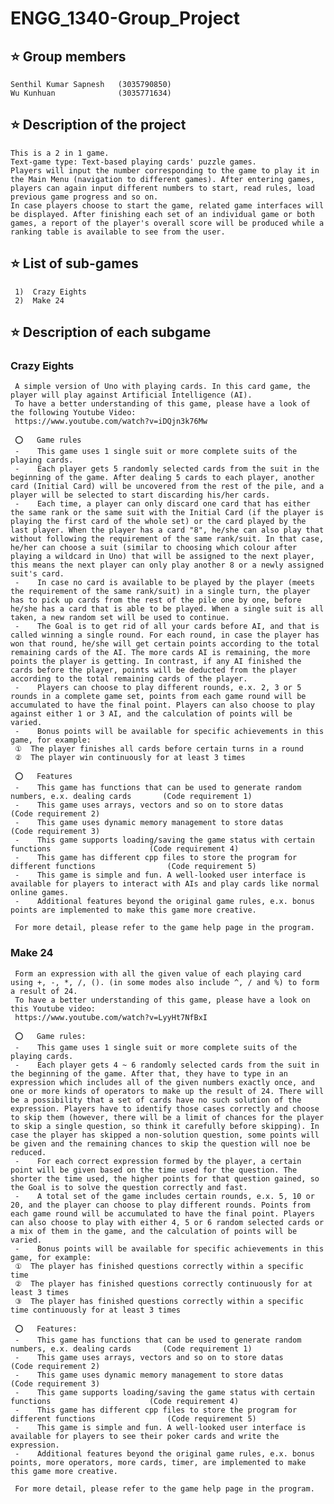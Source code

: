 #    ENGG_1340-Group_Project

##   ⭐️  Group members
    Senthil Kumar Sapnesh   (3035790850)
    Wu Kunhuan              (3035771634)



##   ⭐️  Description of the project
    This is a 2 in 1 game.
    Text-game type: Text-based playing cards' puzzle games.
    Players will input the number corresponding to the game to play it in the Main Menu (navigation to different games). After entering games, players can again input different numbers to start, read rules, load previous game progress and so on.
    In case players choose to start the game, related game interfaces will be displayed. After finishing each set of an individual game or both games, a report of the player's overall score will be produced while a ranking table is available to see from the user.



##   ⭐️  List of sub-games
     1)  Crazy Eights
     2)  Make 24



##   ⭐️  Description of each subgame

###  Crazy Eights
     A simple version of Uno with playing cards. In this card game, the player will play against Artificial Intelligence (AI).
     To have a better understanding of this game, please have a look of the following Youtube Video:
     https://www.youtube.com/watch?v=iDQjn3k76Mw

     ⭕️   Game rules
     -    This game uses 1 single suit or more complete suits of the playing cards.
     -    Each player gets 5 randomly selected cards from the suit in the beginning of the game. After dealing 5 cards to each player, another card (Initial Card) will be uncovered from the rest of the pile, and a player will be selected to start discarding his/her cards.
     -    Each time, a player can only discard one card that has either the same rank or the same suit with the Initial Card (if the player is playing the first card of the whole set) or the card played by the last player. When the player has a card "8", he/she can also play that without following the requirement of the same rank/suit. In that case, he/her can choose a suit (similar to choosing which colour after playing a wildcard in Uno) that will be assigned to the next player, this means the next player can only play another 8 or a newly assigned suit's card.
     -    In case no card is available to be played by the player (meets the requirement of the same rank/suit) in a single turn, the player has to pick up cards from the rest of the pile one by one, before he/she has a card that is able to be played. When a single suit is all taken, a new random set will be used to continue.
     -    The Goal is to get rid of all your cards before AI, and that is called winning a single round. For each round, in case the player has won that round, he/she will get certain points according to the total remaining cards of the AI. The more cards AI is remaining, the more points the player is getting. In contrast, if any AI finished the cards before the player, points will be deducted from the player according to the total remaining cards of the player.
     -    Players can choose to play different rounds, e.x. 2, 3 or 5 rounds in a complete game set, points from each game round will be accumulated to have the final point. Players can also choose to play against either 1 or 3 AI, and the calculation of points will be varied.
     -    Bonus points will be available for specific achievements in this game, for example:
     ①  The player finishes all cards before certain turns in a round
     ②  The player win continuously for at least 3 times

     ⭕️   Features
     -    This game has functions that can be used to generate random numbers, e.x. dealing cards       (Code requirement 1)
     -    This game uses arrays, vectors and so on to store datas                                       (Code requirement 2)
     -    This game uses dynamic memory management to store datas                                       (Code requirement 3)
     -    This game supports loading/saving the game status with certain functions                      (Code requirement 4)
     -    This game has different cpp files to store the program for different functions                (Code requirement 5)
     -    This game is simple and fun. A well-looked user interface is available for players to interact with AIs and play cards like normal online games.
     -    Additional features beyond the original game rules, e.x. bonus points are implemented to make this game more creative.

     For more detail, please refer to the game help page in the program.






###  Make 24
     Form an expression with all the given value of each playing card using +, -, *, /, (). (in some modes also include ^, / and %) to form a result of 24.
     To have a better understanding of this game, please have a look on this Youtube video:
     https://www.youtube.com/watch?v=LyyHt7NfBxI

     ⭕️   Game rules:
     -    This game uses 1 single suit or more complete suits of the playing cards.
     -    Each player gets 4 ~ 6 randomly selected cards from the suit in the beginning of the game. After that, they have to type in an expression which includes all of the given numbers exactly once, and one or more kinds of operators to make up the result of 24. There will be a possibility that a set of cards have no such solution of the expression. Players have to identify those cases correctly and choose to skip them (however, there will be a limit of chances for the player to skip a single question, so think it carefully before skipping). In case the player has skipped a non-solution question, some points will be given and the remaining chances to skip the question will noe be reduced.
     -    For each correct expression formed by the player, a certain point will be given based on the time used for the question. The shorter the time used, the higher points for that question gained, so the Goal is to solve the question correctly and fast.
     -    A total set of the game includes certain rounds, e.x. 5, 10 or 20, and the player can choose to play different rounds. Points from each game round will be accumulated to have the final point. Players can also choose to play with either 4, 5 or 6 random selected cards or a mix of them in the game, and the calculation of points will be varied.
     -    Bonus points will be available for specific achievements in this game, for example:
     ①  The player has finished questions correctly within a specific time
     ②  The player has finished questions correctly continuously for at least 3 times
     ③  The player has finished questions correctly within a specific time continuously for at least 3 times

     ⭕️   Features:
     -    This game has functions that can be used to generate random numbers, e.x. dealing cards       (Code requirement 1)
     -    This game uses arrays, vectors and so on to store datas                                       (Code requirement 2)
     -    This game uses dynamic memory management to store datas                                       (Code requirement 3)
     -    This game supports loading/saving the game status with certain functions                      (Code requirement 4)
     -    This game has different cpp files to store the program for different functions                (Code requirement 5)
     -    This game is simple and fun. A well-looked user interface is available for players to see their poker cards and write the expression.
     -    Additional features beyond the original game rules, e.x. bonus points, more operators, more cards, timer, are implemented to make this game more creative.

     For more detail, please refer to the game help page in the program. 

